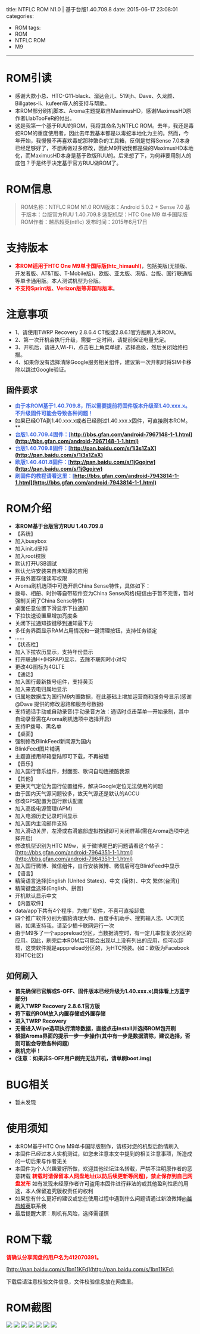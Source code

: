 title: NTFLC ROM N1.0 | 基于台版1.40.709.8
date: 2015-06-17 23:08:01
categories:
- ROM
tags:
- ROM
- NTFLC ROM
- M9
---

# ROM引读 #
- 感谢大款小总、HTC-G11-black、溜达会儿、519ljh、Dave、久龙颜、Billgates-li、kufeen等人的支持与帮助。
- 本ROM部分刷机脚本、Aroma主题提取自MaximusHD，感谢MaximusHD原作者LlabTooFeR的付出。
- 这是我第一个基于RUU的ROM，我将其命名为NTFLC ROM。去年，我还是毒蛇ROM的重度使用者，因此去年我基本都是以毒蛇本地化为主的。然而，今年开始，我慢慢不再喜欢毒蛇那种繁杂的工具箱，反倒是觉得Sense 7.0本身已经足够好了，不想再做过多修改，因此M9开始我都是做的MaximusHD本地化，而MaximusHD本身是基于欧版RUU的。后来想了下，为何非要用别人的底包？于是终于决定基于官方RUU做ROM了。

# ROM信息 #
> ROM名称：NTFLC ROM N1.0
> ROM版本：Android 5.0.2 + Sense 7.0
> 基于版本：台版官方RUU 1.40.709.8
> 适配机型：HTC One M9 单卡国际版
> ROM作者：越昂超英(ntflc)
> 发布时间：2015年6月17日

<!-- more -->

# 支持版本 #
- **<font color=red>本ROM适用于HTC One M9单卡国际版(htc_himauhl)</font>**，包括美版(无锁版、开发者版、AT&T版、T-Mobile版)、欧版、亚太版、港版、台版、国行联通版等单卡通用版。本人测试机型为台版。
- **<font color=red>不支持Sprint版、Verizon版等非国际版本</font>**。

# 注意事项 #
- 1、请使用TWRP Recovery 2.8.6.4 CT版或2.8.6.1官方版刷入本ROM。
- 2、第一次开机会执行升级，需要一定时间，请提前保证电量充足。
- 3、开机后，请进入Wi-Fi，点击右上角菜单键，选择高级，然后关闭始终扫描。
- 4、如果你没有选择清除Google服务相关组件，建议第一次开机时将SIM卡移除以跳过Google验证。

## 固件要求 ##
- **<font color=#4169e1>由于本ROM基于1.40.709.8，所以需要提前将固件版本升级至1.40.xxx.x。不升级固件可能会导致各种问题！</font>**
- 如果已经OTA到1.40.xxx.x或者已经刷过1.40.xxx.x固件，可直接刷本ROM。</font>**
- **<font color=#4169e1>台版1.40.709.4固件：[http://bbs.gfan.com/android-7967148-1-1.html](http://bbs.gfan.com/android-7967148-1-1.html)</font>**
- **<font color=#4169e1>台版1.40.709.8固件：[http://pan.baidu.com/s/1i3s1ZaX](http://pan.baidu.com/s/1i3s1ZaX)</font>**
- **<font color=#4169e1>欧版1.40.401.8固件：[http://pan.baidu.com/s/1jGgojrw](http://pan.baidu.com/s/1jGgojrw)</font>**
- **<font color=#4169e1>刷固件的教程请看这里：[http://bbs.gfan.com/android-7943814-1-1.html](http://bbs.gfan.com/android-7943814-1-1.html)</font>**

# ROM介绍 #
- **本ROM基于台版官方RUU 1.40.709.8**
- 【系统】
- 加入busybox
- 加入init.d支持
- 加入root权限
- 默认打开USB调试
- 默认允许安装来自未知源的应用
- 开启外置存储读写权限
- Aroma刷机选项中可选开启China Sense特性，具体如下：
- 拨号、相册、时钟等自带软件变为China Sense风格(短信由于暂不完善，暂时强制关闭了China Sense特性)
- 桌面任意位置下滑显示下拉通知
- 下拉快速设置里增加亮度条
- 关闭下拉通知按键移到通知最下方
- 多任务界面显示RAM占用情况和一键清理按钮，支持任务锁定
- ……
- 【状态栏】
- 加入下拉农历显示，支持年份显示
- 打开联通H+(HSPAP)显示，去除不联网时小对勾
- 更改4G图标为4GLTE
- 【通话】
- 加入国行最新拨号组件，支持黄页
- 加入来去电归属地显示
- 归属地数据库为国行M9内置数据，在此基础上增加运营商和服务号显示(感谢@Dave 提供的修改思路和服务号数据)
- 支持通话手动或自动录音(手动录音方法：通话时点击菜单—开始录制，其中自动录音需在Aroma刷机选项中选择开启)
- 支持IP拨号、黑名单
- 【桌面】
- 强制修改BlinkFeed新闻源为国内
- BlinkFeed图片铺满
- 主题直接用邮箱登陆即可下载，不再被墙
- 【音乐】
- 加入国行音乐组件，封面图、歌词自动连接酷我源
- 【其他】
- 更换天气定位为国行位置组件，解决Google定位无法使用的问题
- 由于国内天气源问题较多，故天气源还是默认的ACCU
- 修改GPS配置为国行默认配置
- 加入高级电源管理(APM)
- 加入电源历史记录时间显示
- 加入国内主流邮件支持
- 加入滑动关屏，左滑或右滑底部虚拟按键即可关闭屏幕(需在Aroma选项中选择开启)
- 修改机型识别为HTC M9w，关于微博尾巴的问题请看这个帖子：[http://bbs.gfan.com/android-7964351-1-1.html](http://bbs.gfan.com/android-7964351-1-1.html)
- 加入国行微博、微信组件，自行安装微博、微信后可在BlinkFeed中显示
- 【语言】
- 精简语言选择[English (United States)、中文 (简体)、中文 繁体(台湾)]
- 精简键盘选择(English、拼音)
- 开机默认显示中文
- 【内置软件】
- data/app下共有4个程序，为推广软件，不喜可直接卸载
- 四个推广软件分别为猎豹清理大师、百度手机助手、搜狗输入法、UC浏览器，如果支持我，请至少插卡联网运行一次
- 由于M9多了一个apppreload分区，当数据清空时，有一定几率恢复该分区的应用。因此，刷完后本ROM后可能会出现以上没有列出的应用，但可以卸载，这类软件就是apppreload分区的，为HTC预装。(如：欧版为Facebook和HTC社区)

## 如何刷入 ##
- **首先确保已官解或S-OFF、固件版本已经升级为1.40.xxx.x(具体看上方蓝字部分)**
- **刷入TWRP Recovery 2.8.6.1官方版**
- **将下载的ROM放入内置存储或外置存储**
- **进入TWRP Recovery**
- **无需进入Wipe选项执行清除数据，直接点击Install并选择ROM包开刷**
- **根据Aroma界面的提示一步一步操作(其中有一步是数据清除，建议选择，否则可能会导致各种问题)**
- **刷机完毕！**
- **(注意：如果非S-OFF用户刷完无法开机，请单刷boot.img)**

# BUG相关 #
- 暂未发现

# 使用须知 #
- 本ROM基于HTC One M9单卡国际版制作，请核对您的机型后酌情刷入
- 本固件已经过本人实机测试，如您未注意本文中提到的相关注意事项，所造成的一切后果与作者无关
- 本固件为个人兴趣爱好所做，欢迎其他论坛注名转载，严禁不注明原作者的恶意转载
  **<font color=red>转载时请保留本人网盘地址(以防后续更新等问题)，禁止保存到自己网盘发布</font>**
  如有发现未经原作者许可盗用本固件进行非法的或其他盈利性质的用途，本人保留追究版权责任的权利
- 如果您有什么更好的建议或您在使用过程中遇到什么问题请通过新浪微博[@越昂超英](http://weibo.com/412070391)联系我
- 最后提醒大家：刷机有风险，选择需谨慎

# ROM下载 #
**<font color=red>请确认分享网盘的用户名为412070391。</font>**

[http://pan.baidu.com/s/1bn11KFd](http://pan.baidu.com/s/1bn11KFd)

下载后请注意校验文件信息，文件校验信息放在网盘里。

# ROM截图 #
![](http://i.imgur.com/8KZNmoF.png)
![](http://i.imgur.com/76F5OWD.png)
![](http://i.imgur.com/927x6J3.jpg)
![](http://i.imgur.com/KhfFMrv.png)
![](http://i.imgur.com/6F0pxkz.png)
![](http://i.imgur.com/4WOA9Sl.png)
![](http://i.imgur.com/TG0DSzV.png)
